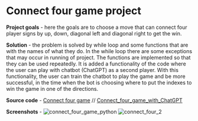 # Connect four game project

**Project goals** - here the goals are to choose a move that can connect four player signs by up, down, diagonal left and diagonal right to get the win.

**Solution** - the problem is solved by while loop and some functions that are with the names of what they do. In the while loop there are some exceptions that may occur in running of project. 
The functions are implemented so that they can be used repeatedly. It is added a functionality of the code where the user can play with chatbot (ChatGPT) as a second player. With this functionality,
the user can train the chatbot to play the game and be more successful, in the time when the bot is choosing where to put the indexes to win the game in one of the directions.

**Source code** - [Connect four game](https://github.com/PeterKeremidchiev/Small-Python-Projects/blob/main/count_four_game/connect_four_game.py) // [Connect_four_game_with_ChatGPT](https://github.com/PeterKeremidchiev/Small-Python-Projects/blob/main/connect_four_game/connect_four_game_with_chatGPT.py)

**Screenshots** - 
![connect_four_game_python](https://github.com/PeterKeremidchiev/Small-Python-Projects/assets/123252235/b71f0c9a-6d38-4c11-b6a9-d3c0b2653b52) ![connect_four_2](https://github.com/PeterKeremidchiev/Small-Python-Projects/assets/123252235/74736dc3-5fec-47f1-82f7-ba354f1e1a45)

